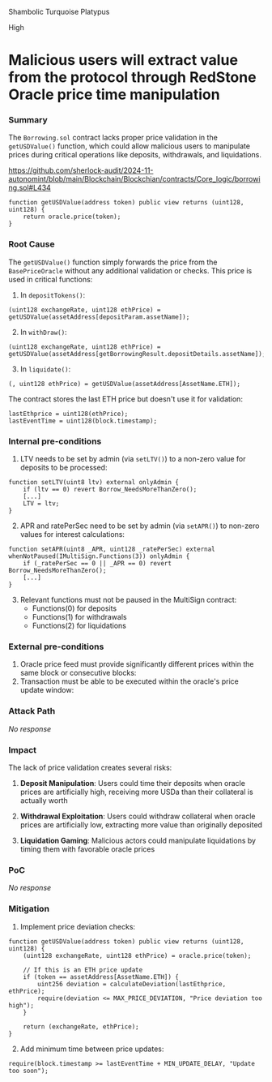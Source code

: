 Shambolic Turquoise Platypus

High

# Malicious users will extract value from the protocol through RedStone Oracle price time manipulation

### Summary

The `Borrowing.sol` contract lacks proper price validation in the `getUSDValue()` function, which could allow malicious users to manipulate prices during critical operations like deposits, withdrawals, and liquidations.

https://github.com/sherlock-audit/2024-11-autonomint/blob/main/Blockchain/Blockchian/contracts/Core_logic/borrowing.sol#L434

```solidity
function getUSDValue(address token) public view returns (uint128, uint128) {
    return oracle.price(token);
}
```

### Root Cause

The `getUSDValue()` function simply forwards the price from the `BasePriceOracle` without any additional validation or checks. This price is used in critical functions:

1. In `depositTokens()`:
```solidity
(uint128 exchangeRate, uint128 ethPrice) = getUSDValue(assetAddress[depositParam.assetName]);
```

2. In `withDraw()`:
```solidity
(uint128 exchangeRate, uint128 ethPrice) = getUSDValue(assetAddress[getBorrowingResult.depositDetails.assetName]);
```

3. In `liquidate()`:
```solidity
(, uint128 ethPrice) = getUSDValue(assetAddress[AssetName.ETH]);
```

The contract stores the last ETH price but doesn't use it for validation:
```solidity
lastEthprice = uint128(ethPrice);
lastEventTime = uint128(block.timestamp);
```


### Internal pre-conditions

1. LTV needs to be set by admin (via `setLTV()`) to a non-zero value for deposits to be processed:
```solidity
function setLTV(uint8 ltv) external onlyAdmin {
    if (ltv == 0) revert Borrow_NeedsMoreThanZero();
    [...] 
    LTV = ltv;
}
```
2. APR and ratePerSec need to be set by admin (via `setAPR()`) to non-zero values for interest calculations:
```solidity
function setAPR(uint8 _APR, uint128 _ratePerSec) external whenNotPaused(IMultiSign.Functions(3)) onlyAdmin {
    if (_ratePerSec == 0 || _APR == 0) revert Borrow_NeedsMoreThanZero();
    [...]
}
```
3. Relevant functions must not be paused in the MultiSign contract:
   - Functions(0) for deposits
   - Functions(1) for withdrawals 
   - Functions(2) for liquidations

### External pre-conditions

1. Oracle price feed must provide significantly different prices within the same block or consecutive blocks:
2. Transaction must be able to be executed within the oracle's price update window:

### Attack Path

_No response_

### Impact

The lack of price validation creates several risks:

1. **Deposit Manipulation**: Users could time their deposits when oracle prices are artificially high, receiving more USDa than their collateral is actually worth

2. **Withdrawal Exploitation**: Users could withdraw collateral when oracle prices are artificially low, extracting more value than originally deposited

3. **Liquidation Gaming**: Malicious actors could manipulate liquidations by timing them with favorable oracle prices

### PoC

_No response_

### Mitigation

1. Implement price deviation checks:
```solidity
function getUSDValue(address token) public view returns (uint128, uint128) {
    (uint128 exchangeRate, uint128 ethPrice) = oracle.price(token);
    
    // If this is an ETH price update
    if (token == assetAddress[AssetName.ETH]) {
        uint256 deviation = calculateDeviation(lastEthprice, ethPrice);
        require(deviation <= MAX_PRICE_DEVIATION, "Price deviation too high");
    }
    
    return (exchangeRate, ethPrice);
}
```

2. Add minimum time between price updates:
```solidity
require(block.timestamp >= lastEventTime + MIN_UPDATE_DELAY, "Update too soon");
```